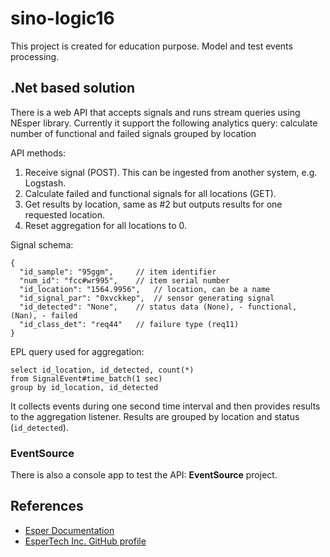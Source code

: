 # sino-logic16

This project is created for education purpose. Model and test events processing.

## .Net based solution
There is a web API that accepts signals and runs stream queries using NEsper library.
Currently it support the following analytics query: calculate number of functional and failed signals grouped by location

API methods:
1. Receive signal (POST). This can be ingested from another system, e.g. Logstash.
2. Calculate failed and functional signals for all locations (GET).
3. Get results by location, same as #2 but outputs results for one requested location.
4. Reset aggregation for all locations to 0.

Signal schema:

    {
      "id_sample": "95ggm", 	// item identifier
      "num_id": "fcc#wr995", 	// item serial number
      "id_location": "1564.9956", 	// location, can be a name
      "id_signal_par": "0xvckkep",	// sensor generating signal
      "id_detected": "None", 	// status data (None), - functional, (Nan), - failed
      "id_class_det": "req44"	// failure type (req11)
    }

EPL query used for aggregation:

    select id_location, id_detected, count(*)
	from SignalEvent#time_batch(1 sec)
	group by id_location, id_detected

It collects events during one second time interval and then provides results to the aggregation listener. Results are grouped by location and status (`id_detected`).


### EventSource
There is also a console app to test the API: **EventSource** project.


## References
- [Esper Documentation](http://www.espertech.com/esper/)
- [EsperTech Inc. GitHub profile](https://github.com/espertechinc)